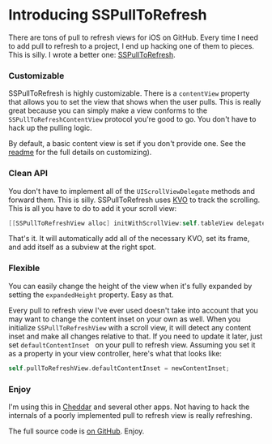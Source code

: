 # Introducing SSPullToRefresh

There are tons of pull to refresh views for iOS on GitHub. Every time I need to add pull to refresh to a project, I end up hacking one of them to pieces. This is silly. I wrote a better one: [SSPullToRefresh](http://github.com/samsoffes/sspulltorefresh).

### Customizable

SSPullToRefresh is highly customizable. There is a `contentView` property that allows you to set the view that shows when the user pulls. This is really great because you can simply make a view conforms to the `SSPullToRefreshContentView` protocol you're good to go. You don't have to hack up the pulling logic.

By default, a basic content view is set if you don't provide one. See the [readme](https://github.com/samsoffes/sspulltorefresh#readme) for the full details on customizing).


### Clean API

You don't have to implement all of the `UIScrollViewDelegate` methods and forward them. This is silly. SSPullToRefresh uses [KVO](http://developer.apple.com/library/mac/#documentation/Cocoa/Conceptual/KeyValueObserving/KeyValueObserving.html) to track the scrolling. This is all you have to do to add it your scroll view:

``` objective-c
[[SSPullToRefreshView alloc] initWithScrollView:self.tableView delegate:self];
```

That's it. It will automatically add all of the necessary KVO, set its frame, and add itself as a subview at the right spot.

### Flexible

You can easily change the height of the view when it's fully expanded by setting the `expandedHeight` property. Easy as that.

Every pull to refresh view I've ever used doesn't take into account that you may want to change the content inset on your own as well. When you initialize `SSPullToRefreshView` with a scroll view, it will detect any content inset and make all changes relative to that. If you need to update it later, just set `defaultContentInset ` on your pull to refresh view. Assuming you set it as a property in your view controller, here's what that looks like:

``` objective-c
self.pullToRefreshView.defaultContentInset = newContentInset;
```

### Enjoy

I'm using this in [Cheddar](http://cheddarapp.com) and several other apps. Not having to hack the internals of a poorly implemented pull to refresh view is really refreshing.

The full source code is [on GitHub](https://github.com/samsoffes/sspulltorefresh). Enjoy.
